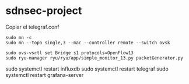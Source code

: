# sdnsec-project

Copiar el telegraf.conf

```
sudo mn -c
sudo mn --topo single,3 --mac --controller remote --switch ovsk
```

```
sudo ovs-vsctl set Bridge s1 protocols=OpenFlow13
sudo ryu-manager ryu/ryu/app/simple_monitor_13.py packetGenerator.py
```

sudo systemctl restart influxdb
sudo systemctl restart telegraf
sudo systemctl restart grafana-server


